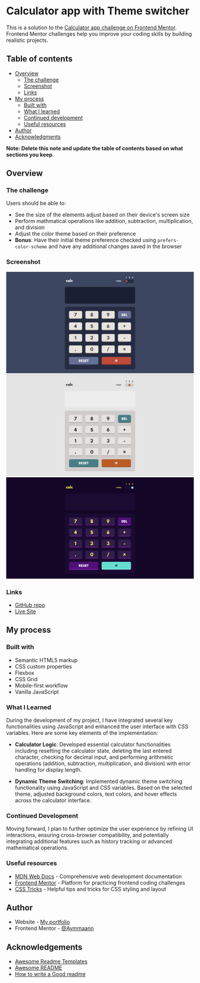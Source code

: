 # Calculator app with Theme switcher

This is a solution to the [Calculator app challenge on Frontend Mentor](https://www.frontendmentor.io/challenges/calculator-app-9lteq5N29). Frontend Mentor challenges help you improve your coding skills by building realistic projects. 

## Table of contents

- [Overview](#overview)
  - [The challenge](#the-challenge)
  - [Screenshot](#screenshot)
  - [Links](#links)
- [My process](#my-process)
  - [Built with](#built-with)
  - [What I learned](#what-i-learned)
  - [Continued development](#continued-development)
  - [Useful resources](#useful-resources)
- [Author](#author)
- [Acknowledgments](#acknowledgments)

**Note: Delete this note and update the table of contents based on what sections you keep.**

## Overview

### The challenge

Users should be able to:

- See the size of the elements adjust based on their device's screen size
- Perform mathmatical operations like addition, subtraction, multiplication, and division
- Adjust the color theme based on their preference
- **Bonus**: Have their initial theme preference checked using `prefers-color-scheme` and have any additional changes saved in the browser

### Screenshot

![Screenshot1](./images/screenshot.jpg)
![Screenshot2](./images/screenshot1.jpg)
![Screenshot3](./images/screenshot2.jpg)

### Links

- [GitHub repo](https://github.com/Aymmaann/Front-End-Development/tree/main/Calculator%20app%20with%20theme%20switcher)
- [Live Site]()

## My process

### Built with

- Semantic HTML5 markup
- CSS custom properties
- Flexbox
- CSS Grid
- Mobile-first workflow
- Vanilla JavaScript


### What I Learned
During the development of my project, I have integrated several key functionalities using JavaScript and enhanced the user interface with CSS variables. Here are some key elements of the implementation:

- **Calculator Logic**: Developed essential calculator functionalities including resetting the calculator state, deleting the last entered character, checking for decimal input, and performing arithmetic operations (addition, subtraction, multiplication, and division) with error handling for display length.

- **Dynamic Theme Switching**: Implemented dynamic theme switching functionality using JavaScript and CSS variables. Based on the selected theme, adjusted background colors, text colors, and hover effects across the calculator interface.


### Continued Development
Moving forward, I plan to further optimize the user experience by refining UI interactions, ensuring cross-browser compatibility, and potentially integrating additional features such as history tracking or advanced mathematical operations.

### Useful resources

- [MDN Web Docs](https://developer.mozilla.org/) - Comprehensive web development documentation
- [Frontend Mentor](https://www.frontendmentor.io/challenges) - Platform for practicing frontend coding challenges
- [CSS Tricks](https://css-tricks.com/) - Helpful tips and tricks for CSS styling and layout


## Author

- Website - [My portfolio](https://ayman03-portfolio.netlify.app/)
- Frontend Mentor - [@Aymmaann](https://www.frontendmentor.io/profile/Aymmaann)

## Acknowledgements

 - [Awesome Readme Templates](https://awesomeopensource.com/project/elangosundar/awesome-README-templates)
 - [Awesome README](https://github.com/matiassingers/awesome-readme)
 - [How to write a Good readme](https://bulldogjob.com/news/449-how-to-write-a-good-readme-for-your-github-project)

